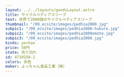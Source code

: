 ```yaml
---
layout: ../../layouts/goodsLayout.astro
title: サイクルペディアスリーブ
text: 世界で2000個のサイクルペディアスリーブ
thumbnail: "/09_ecsite/images/pedhia2000.jpg"
subpic1: "/09_ecsite/images/pedhia2000-hukuro.jpg"
subpic2: "/09_ecsite/images/pedhia2000omote.jpg"
subpic3: "/09_ecsite/images/pedhia2000.jpg"
kinds: yochan
price: 50円
state: 売り切れ
id: 4710158-2
colors: 赤色
maker: よっちゃん食品工業（株）
---
```

